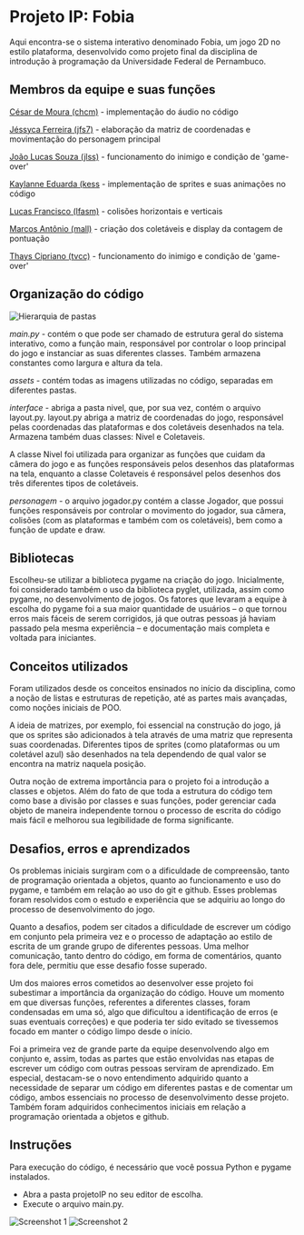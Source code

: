 
# Projeto IP: Fobia

Aqui encontra-se o sistema interativo denominado Fobia, um jogo 2D no estilo plataforma, desenvolvido como projeto final da disciplina de introdução à programação da Universidade Federal de Pernambuco. 


## Membros da equipe e suas funções

[César de Moura (chcm)](https://github.com/eucesarmoura) - 
implementação do áudio no código

[Jéssyca Ferreira (jfs7)](https://github.com/jessyca-ferreira) - elaboração da matriz de coordenadas e movimentação do personagem principal

[João Lucas Souza (jlss)](https://github.com/jlucassouza) - funcionamento do inimigo e condição de 'game-over'

[Kaylanne Eduarda (kess](https://github.com/Kaylanneedu) - implementação de sprites e suas animações no código

[Lucas Francisco (lfasm)](https://github.com/lukasales) - colisões horizontais e verticais

[Marcos Antônio (mall)](https://github.com/MarcosLaureano) - criação dos coletáveis e display da contagem de pontuação

[Thays Cipriano (tvcc)](https://github.com/thaysz27) -  funcionamento do inimigo e condição de 'game-over'

## Organização do código

![Hierarquia de pastas](https://i.imgur.com/amS0ZUW.jpeg)

*main.py* - contém o que pode ser chamado de estrutura geral do sistema interativo, como a função main, responsável por controlar o loop principal do jogo e instanciar as suas diferentes classes. Também armazena constantes como largura e altura da tela.

*assets* - contém todas as imagens utilizadas no código, separadas em diferentes pastas.

*interface* - abriga a pasta nivel, que, por sua vez, contém o arquivo layout.py. layout.py abriga a matriz de coordenadas do jogo, responsável pelas coordenadas das plataformas e dos coletáveis desenhados na tela. Armazena também duas classes: Nivel e Coletaveis. 

A classe Nivel foi utilizada para organizar as funções que cuidam da câmera do jogo e as funções responsáveis pelos desenhos das plataformas na tela, enquanto a classe Coletaveis é responsável pelos desenhos dos três diferentes tipos de coletáveis.

*personagem* - o arquivo jogador.py contém a classe Jogador, que possui funções responsáveis por controlar o movimento do jogador, sua câmera, colisões (com as plataformas e também com os coletáveis), bem como a função de update e draw.

## Bibliotecas

Escolheu-se utilizar a biblioteca pygame na criação do jogo. Inicialmente, foi considerado também o uso da biblioteca pyglet, utilizada, assim como pygame, no desenvolvimento de jogos. Os fatores que levaram a equipe à escolha do pygame foi a sua maior quantidade de usuários – o que tornou erros mais fáceis de serem corrigidos, já que outras pessoas já haviam passado pela mesma experiência – e documentação mais completa e voltada para iniciantes.

## Conceitos utilizados
  
Foram utilizados desde os conceitos ensinados no início da disciplina, como a noção de listas e estruturas de repetição, até as partes mais avançadas, como noções iniciais de POO.

A ideia de matrizes, por exemplo, foi essencial na construção do jogo, já que os sprites são adicionados à tela através de uma matriz que representa suas coordenadas. Diferentes tipos de sprites (como plataformas ou um coletável azul) são desenhados na tela dependendo de qual valor se encontra na matriz naquela posição.

Outra noção de extrema importância para o projeto foi a introdução a classes e objetos. Além do fato de que toda a estrutura do código tem como base a divisão por classes e suas funções, poder gerenciar cada objeto de maneira independente tornou o processo de escrita do código mais fácil e melhorou sua legibilidade de forma significante.
  
## Desafios, erros e aprendizados
  
Os problemas iniciais surgiram com o a dificuldade de compreensão, tanto de programação orientada a objetos, quanto ao funcionamento e uso do pygame, e também em relação ao uso do git e github. Esses problemas foram resolvidos com o estudo e experiência que se adquiriu ao longo do processo de desenvolvimento do jogo.

Quanto a desafios, podem ser citados a dificuldade de escrever um código em conjunto pela primeira vez e o processo de adaptação ao estilo de escrita de um grande grupo de diferentes pessoas. Uma melhor comunicação, tanto dentro do código, em forma de comentários, quanto fora dele, permitiu que esse desafio fosse superado.

Um dos maiores erros cometidos ao desenvolver esse projeto foi subestimar a importância da organização do código. Houve um momento em que diversas funções, referentes a diferentes classes, foram condensadas em uma só, algo que dificultou a identificação de erros (e suas eventuais correções) e que poderia ter sido evitado se tivessemos focado em manter o código limpo desde o início.

Foi a primeira vez de grande parte da equipe desenvolvendo algo em conjunto e, assim, todas as partes que estão envolvidas nas etapas de escrever um código com outras pessoas serviram de aprendizado. Em especial, destacam-se o novo entendimento adquirido quanto a necessidade de separar um código em diferentes pastas e de comentar um código, ambos essenciais no processo de desenvolvimento desse projeto. Também foram adquiridos conhecimentos iniciais em relação a programação orientada a objetos e github.

## Instruções

Para execução do código, é necessário que você possua Python e pygame instalados.
- Abra a pasta projetoIP no seu editor de escolha.
- Execute o arquivo main.py.


![Screenshot 1](https://i.imgur.com/b0JV2xC.png)
![Screenshot 2](https://i.imgur.com/8juhOBP.png)
